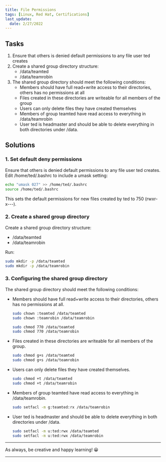 ```yaml
---
title: File Permissions
tags: [Linux, Red Hat, Certifications]
last_update:
  date: 2/27/2022
---
```



## Tasks

1. Ensure that others is denied default permissions to any file user ted creates
2. Create a shared group directory structure:
	- /data/teamted
	- /data/teamrobin
3. The shared group directory should meet the following conditions:
	- Members should have full read+write access to their directories, others has no permissions at all
	- Files created in these directories are writeable for all members of the group
	- Users can only delete files they have created themselves
	- Members of group teamted have read access to everything in /data/teamrobin
	- User ted is headmaster and should be able to delete everything in both directories under /data.


## Solutions

### 1. Set default deny permissions

Ensure that others is denied default permissions to any file user ted creates. Edit /home/ted/.bashrc to include a umask setting:

```bash
echo "umask 027" >> /home/ted/.bashrc
source /home/ted/.bashrc
```

This sets the default permissions for new files created by ted to 750 (rwxr-x---).


### 2. Create a shared group directory

Create a shared group directory structure:

- /data/teamted
- /data/teamrobin

Run:

```bash
sudo mkdir -p /data/teamted
sudo mkdir -p /data/teamrobin
```

### 3. Configuring the shared group directory

The shared group directory should meet the following conditions:

- Members should have full read+write access to their directories, others has no permissions at all.

	```bash
	sudo chown :teamted /data/teamted
	sudo chown :teamrobin /data/teamrobin

	sudo chmod 770 /data/teamted
	sudo chmod 770 /data/teamrobin
	```

- Files created in these directories are writeable for all members of the group.

	```bash
	sudo chmod g+s /data/teamted
	sudo chmod g+s /data/teamrobin
	```

- Users can only delete files they have created themselves.

	```bash
	sudo chmod +t /data/teamted
	sudo chmod +t /data/teamrobin 
	```

- Members of group teamted have read access to everything in /data/teamrobin.

	```bash
	sudo setfacl -m g:teamted:rx /data/teamrobin
	```
- User ted is headmaster and should be able to delete everything in both directories under /data.

	```bash
	sudo setfacl -m u:ted:rwx /data/teamted
	sudo setfacl -m u:ted:rwx /data/teamrobin
	```



----

As always, be creative and happy learning! 😀

----

